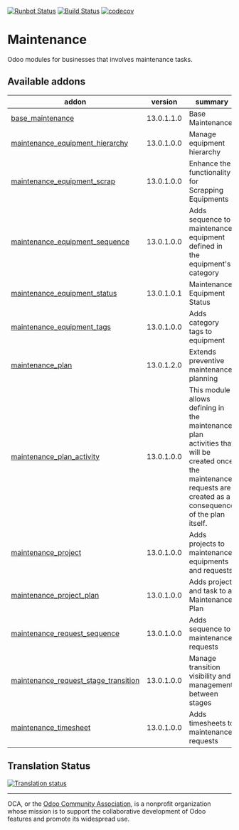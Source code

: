[![Runbot Status](https://runbot.odoo-community.org/runbot/badge/flat/240/13.0.svg)](https://runbot.odoo-community.org/runbot/repo/github-com-oca-maintenance-240)
[![Build Status](https://travis-ci.org/OCA/maintenance.svg?branch=13.0)](https://travis-ci.org/OCA/maintenance)
[![codecov](https://codecov.io/gh/OCA/maintenance/branch/13.0/graph/badge.svg)](https://codecov.io/gh/OCA/maintenance)

# Maintenance

Odoo modules for businesses that involves maintenance tasks.

[//]: # (addons)

Available addons
----------------
addon | version | summary
--- | --- | ---
[base_maintenance](base_maintenance/) | 13.0.1.1.0 | Base Maintenance
[maintenance_equipment_hierarchy](maintenance_equipment_hierarchy/) | 13.0.1.0.0 | Manage equipment hierarchy
[maintenance_equipment_scrap](maintenance_equipment_scrap/) | 13.0.1.0.0 | Enhance the functionality for Scrapping Equipments
[maintenance_equipment_sequence](maintenance_equipment_sequence/) | 13.0.1.0.0 | Adds sequence to maintenance equipment defined in the equipment's category
[maintenance_equipment_status](maintenance_equipment_status/) | 13.0.1.0.1 | Maintenance Equipment Status
[maintenance_equipment_tags](maintenance_equipment_tags/) | 13.0.1.0.0 | Adds category tags to equipment
[maintenance_plan](maintenance_plan/) | 13.0.1.2.0 | Extends preventive maintenance planning
[maintenance_plan_activity](maintenance_plan_activity/) | 13.0.1.0.0 | This module allows defining in the maintenance plan activities that will be created once the maintenance requests are created as a consequence of the plan itself.
[maintenance_project](maintenance_project/) | 13.0.1.0.0 | Adds projects to maintenance equipments and requests
[maintenance_project_plan](maintenance_project_plan/) | 13.0.1.0.0 | Adds project and task to a Maintenance Plan
[maintenance_request_sequence](maintenance_request_sequence/) | 13.0.1.0.0 | Adds sequence to maintenance requests
[maintenance_request_stage_transition](maintenance_request_stage_transition/) | 13.0.1.0.0 | Manage transition visibility and management between stages
[maintenance_timesheet](maintenance_timesheet/) | 13.0.1.0.0 | Adds timesheets to maintenance requests

[//]: # (end addons)

## Translation Status

[![Translation status](https://translation.odoo-community.org/widgets/maintenance-13-0/-/multi-auto.svg)](https://translation.odoo-community.org/engage/maintenance-13-0/?utm_source=widget)

----
OCA, or the [Odoo Community Association](http://odoo-community.org/), is a nonprofit organization whose
mission is to support the collaborative development of Odoo features and
promote its widespread use.
